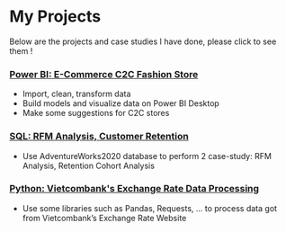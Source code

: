 # My Projects
Below are the projects and case studies I have done, please click to see them !
### [Power BI: E-Commerce C2C Fashion Store](https://github.com/quocanh15702/Ecommere-C2C-Fashion-Store_PowerBI.git)
- Import, clean, transform data
- Build models and visualize data on Power BI Desktop
- Make some suggestions for C2C stores
### [SQL: RFM Analysis, Customer Retention](https://github.com/quocanh15702/AdventureWorks_RFMAnalysis-CustomerRetention.git)
- Use AdventureWorks2020 database to perform 2 case-study: RFM Analysis, Retention Cohort Analysis
### [Python: Vietcombank's Exchange Rate Data Processing](https://github.com/quocanh15702/Python_DataProcessing.git)
- Use some libraries such as Pandas, Requests, ... to process data got from Vietcombank’s Exchange Rate Website
